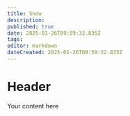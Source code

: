```yaml
---
title: Snow
description: 
published: true
date: 2025-01-26T09:59:32.835Z
tags: 
editor: markdown
dateCreated: 2025-01-26T09:59:32.835Z
---
```


# Header
Your content here